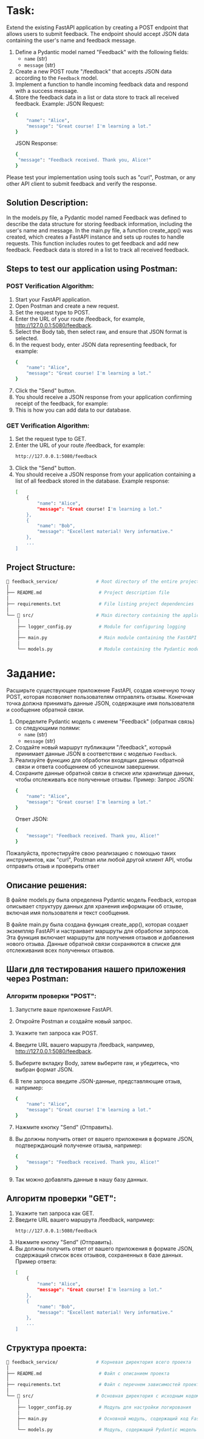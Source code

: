 # Task:
Extend the existing FastAPI application by creating a POST endpoint that allows users to submit feedback.
The endpoint should accept JSON data containing the user's name and feedback message.

1. Define a Pydantic model named "Feedback" with the following fields:
   - `name` (str)
   - `message` (str)
2. Create a new POST route "/feedback" that accepts JSON data according to the `Feedback` model.
3. Implement a function to handle incoming feedback data and respond with a success message.
4. Store the feedback data in a list or data store to track all received feedback.
   Example:
   JSON Request:
   ```bash
   {
       "name": "Alice",
       "message": "Great course! I'm learning a lot."
   }
   ```
   JSON Response:
   ```bash
   {
    "message": "Feedback received. Thank you, Alice!"
   }
   ```
Please test your implementation using tools such as "curl", Postman, or any other API client to submit feedback and 
verify the response.

## Solution Description:
In the models.py file, a Pydantic model named Feedback was defined to describe the data structure for storing feedback 
information, including the user's name and message.
In the main.py file, a function create_app() was created, which creates a FastAPI instance and sets up routes to handle
requests. This function includes routes to get feedback and add new feedback. 
Feedback data is stored in a list to track all received feedback.

## Steps to test our application using Postman:

### POST Verification Algorithm:
1. Start your FastAPI application.
2. Open Postman and create a new request.
3. Set the request type to POST.
4. Enter the URL of your route /feedback, for example, http://127.0.0.1:5080/feedback.
5. Select the Body tab, then select raw, and ensure that JSON format is selected.
6. In the request body, enter JSON data representing feedback, for example:
   ```bash
   {
       "name": "Alice",
       "message": "Great course! I'm learning a lot."
   }
   ```
7. Click the "Send" button.
8. You should receive a JSON response from your application confirming receipt of the feedback, for example:
9. This is how you can add data to our database.

### GET Verification Algorithm:
1. Set the request type to GET.
2. Enter the URL of your route /feedback, for example:
   ```bash
   http://127.0.0.1:5080/feedback
   ```
3. Click the "Send" button.
4. You should receive a JSON response from your application containing a list of all feedback stored in the database.
Example response:
   ```bash
   [
       {
           "name": "Alice",
           "message": "Great course! I'm learning a lot."
       },
       {
           "name": "Bob",
           "message": "Excellent material! Very informative."
       },
       ...
   ]
   ```
## Project Structure:
```bash
📁 feedback_service/              # Root directory of the entire project
│
├── README.md                     # Project description file
│
├── requirements.txt              # File listing project dependencies
│
└── 📁 src/                       # Main directory containing the application source code
    │
    ├── logger_config.py          # Module for configuring logging
    │
    ├── main.py                   # Main module containing the FastAPI application code
    │
    └── models.py                 # Module containing the Pydantic model for feedback
```





# Задание:
Расширьте существующее приложение FastAPI, создав конечную точку POST, которая позволяет пользователям отправлять отзывы.
Конечная точка должна принимать данные JSON, содержащие имя пользователя и сообщение обратной связи.

1. Определите Pydantic модель с именем "Feedback" (обратная связь) со следующими полями:
   - `name` (str)
   - `message` (str)
2. Создайте новый маршрут публикации "/feedback", который принимает данные JSON в соответствии с моделью `Feedback`.
3. Реализуйте функцию для обработки входящих данных обратной связи и ответа сообщением об успешном завершении.
4. Сохраните данные обратной связи в списке или хранилище данных, чтобы отслеживать все полученные отзывы.
   Пример:
   Запрос JSON:
   ```bash
   {
       "name": "Alice",
       "message": "Great course! I'm learning a lot."
   }
   ```
   Ответ JSON:
   ```bash
   {
       "message": "Feedback received. Thank you, Alice!"
   }
   ```
Пожалуйста, протестируйте свою реализацию с помощью таких инструментов, как "curl", Postman или любой другой клиент API,
чтобы отправить отзыв и проверить ответ

## Описание решения:

В файле models.py была определена Pydantic модель Feedback, которая описывает структуру данных для хранения информации 
об отзыве, включая имя пользователя и текст сообщения.

В файле main.py была создана функция create_app(), которая создает экземпляр FastAPI и настраивает маршруты для 
обработки запросов. Эта функция включает маршруты для получения отзывов и добавления нового отзыва. 
Данные обратной связи сохраняются в списке для отслеживания всех полученных отзывов.


## Шаги для тестирования нашего приложения через Postman:

### Алгоритм проверки "POST": 
1. Запустите ваше приложение FastAPI.
2. Откройте Postman и создайте новый запрос.
3. Укажите тип запроса как POST.
4. Введите URL вашего маршрута /feedback, например, http://127.0.0.1:5080/feedback.
5. Выберите вкладку Body, затем выберите raw, и убедитесь, что выбран формат JSON.
6. В теле запроса введите JSON-данные, представляющие отзыв, например:
    ```bash
    {
        "name": "Alice",
        "message": "Great course! I'm learning a lot."
    }
    ```
7. Нажмите кнопку "Send" (Отправить).

8. Вы должны получить ответ от вашего приложения в формате JSON, подтверждающий получение отзыва, например:
    ```bash
    {
        "message": "Feedback received. Thank you, Alice!"
    }
    ```
9. Так можно добавлять данные в нашу базу данных.

## Алгоритм проверки "GET": 
1. Укажите тип запроса как GET.
2. Введите URL вашего маршрута /feedback, например:
    ```bash
    http://127.0.0.1:5080/feedback
    ```
3. Нажмите кнопку "Send" (Отправить).
4. Вы должны получить ответ от вашего приложения в формате JSON, содержащий список всех отзывов, сохраненных в 
   базе данных. Пример ответа:
    ```bash
    [
        {
            "name": "Alice",
            "message": "Great course! I'm learning a lot."
        },
        {
            "name": "Bob",
            "message": "Excellent material! Very informative."
        },
        ...
    ]
    ``` 
   
## Структура проекта:
```bash
📁 feedback_service/              # Корневая директория всего проекта
│
├── README.md                     # Файл с описанием проекта
│
├── requirements.txt              # Файл с перечнем зависимостей проекта
│
└── 📁 src/                       # Основная директория с исходным кодом приложения
    │
    ├── logger_config.py          # Модуль для настройки логирования
    │
    ├── main.py                   # Основной модуль, содержащий код FastAPI приложения
    │
    └── models.py                 # Модуль, содержащий Pydantic модель для отзыва
```